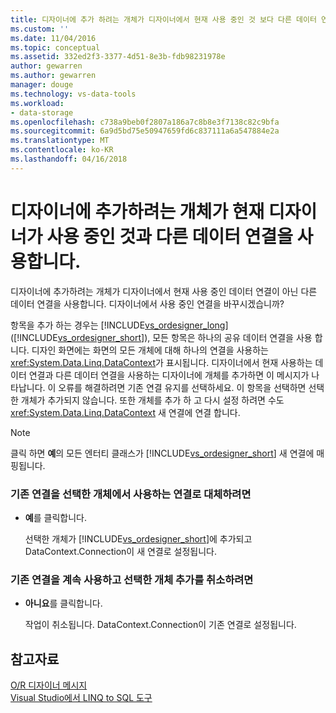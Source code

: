 ```yaml
---
title: 디자이너에 추가 하려는 개체가 디자이너에서 현재 사용 중인 것 보다 다른 데이터 연결을 사용 하 여 | Microsoft Docs
ms.custom: ''
ms.date: 11/04/2016
ms.topic: conceptual
ms.assetid: 332ed2f3-3377-4d51-8e3b-fdb98231978e
author: gewarren
ms.author: gewarren
manager: douge
ms.technology: vs-data-tools
ms.workload:
- data-storage
ms.openlocfilehash: c738a9beb0f2807a186a7c8b8e3f7138c82c9bfa
ms.sourcegitcommit: 6a9d5bd75e50947659fd6c837111a6a547884e2a
ms.translationtype: MT
ms.contentlocale: ko-KR
ms.lasthandoff: 04/16/2018
---
```

# <a name="the-objects-you-are-adding-to-the-designer-use-a-different-data-connection-than-the-designer-is-currently-using"></a>디자이너에 추가하려는 개체가 현재 디자이너가 사용 중인 것과 다른 데이터 연결을 사용합니다.
디자이너에 추가하려는 개체가 디자이너에서 현재 사용 중인 데이터 연결이 아닌 다른 데이터 연결을 사용합니다. 디자이너에서 사용 중인 연결을 바꾸시겠습니까?  
  
 항목을 추가 하는 경우는 [!INCLUDE[vs_ordesigner_long](../data-tools/includes/vs_ordesigner_long_md.md)] ([!INCLUDE[vs_ordesigner_short](../data-tools/includes/vs_ordesigner_short_md.md)]), 모든 항목은 하나의 공유 데이터 연결을 사용 합니다. 디자인 화면에는 화면의 모든 개체에 대해 하나의 연결을 사용하는 <xref:System.Data.Linq.DataContext>가 표시됩니다. 디자이너에서 현재 사용하는 데이터 연결과 다른 데이터 연결을 사용하는 디자이너에 개체를 추가하면 이 메시지가 나타납니다. 이 오류를 해결하려면 기존 연결 유지를 선택하세요. 이 항목을 선택하면 선택한 개체가 추가되지 않습니다. 또한 개체를 추가 하 고 다시 설정 하려면 수도 <xref:System.Data.Linq.DataContext> 새 연결에 연결 합니다.  
  
> [!NOTE]
>  클릭 하면 **예**의 모든 엔터티 클래스가 [!INCLUDE[vs_ordesigner_short](../data-tools/includes/vs_ordesigner_short_md.md)] 새 연결에 매핑됩니다.  
  
### <a name="to-replace-the-existing-connection-with-the-connection-used-by-the-selected-object"></a>기존 연결을 선택한 개체에서 사용하는 연결로 대체하려면  
  
-   **예**를 클릭합니다.  
  
     선택한 개체가 [!INCLUDE[vs_ordesigner_short](../data-tools/includes/vs_ordesigner_short_md.md)]에 추가되고 DataContext.Connection이 새 연결로 설정됩니다.  
  
### <a name="to-continue-to-use-the-existing-connection-and-cancel-adding-the-selected-object"></a>기존 연결을 계속 사용하고 선택한 개체 추가를 취소하려면  
  
-   **아니요**를 클릭합니다.  
  
     작업이 취소됩니다.  DataContext.Connection이 기존 연결로 설정됩니다.  
  
## <a name="see-also"></a>참고자료
[O/R 디자이너 메시지](../data-tools/o-r-designer-messages.md)  
[Visual Studio에서 LINQ to SQL 도구](../data-tools/linq-to-sql-tools-in-visual-studio2.md)
 